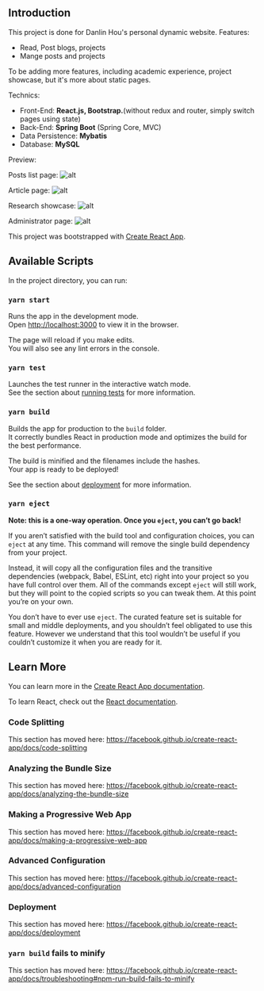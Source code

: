 ## Introduction
This project is done for Danlin Hou's personal dynamic website.
Features:
- Read, Post blogs, projects
- Mange posts and projects

To be adding more features, including academic experience, project showcase, but it's more about static pages.

Technics:
- Front-End: **React.js, Bootstrap.**(without redux and router, simply switch pages using state)
- Back-End: **Spring Boot** (Spring Core, MVC)
- Data Persistence: **Mybatis**
- Database: **MySQL**

Preview:

Posts list page:
![alt](https://kgofjg.ch.files.1drv.com/y4mOCiwuQ0eyT2o0jc7Nyn7e0G8YZM3CIgXV8MQC7uHdTNUI3IDZVgIKI_f5n1MTnAFEKJKKPo0zr7SQ_aDHKSHGs_CMvF9a4SJw1J76benfNv96ZG_TL1PFNiM2MIxhevgVtVl1qdUhviGKQYlaitvi7dPER4b-v6xeLbMANJMpxvWGHoGnUPmAYWsB9T_u4d7UslXVBkCvlbKP9rliTfckw?width=884&height=904&cropmode=none)


Article page:
![alt](https://kwofjg.ch.files.1drv.com/y4mSCXWOqqT1elhPvZD0kd86tZcnNRIY_Mps_Ig58LVr6mgw2Vf83CrC8G9Mp073G4qgLB78LDNer2M0KufN0bkWvUc61poVRTipRzJZf4lRBsvbkIHUcwvGqsH0t64E5TYYN8RgW3NAI4jXqUSvqnC9CIGUUedAImN1FZafy_pNsFk1--QqjOC10-sGJGOisSXGiuh_PPCZ1ERm3ZPqifl8Q?width=895&height=842&cropmode=none)


Research showcase:
![alt](https://laofjg.ch.files.1drv.com/y4mIkwxHyy-GbsmRvOzFOgh47QbgfBHqSDMAoVppZcsNQGPlKcpAbt6qpRHabqcfhCj8xRPdsv5wo_n8hWrUpCX9tyvQZnjWatru9mZ6wAsF8pIVdpIsKHYR1MoDcI5GeMFlOyMYECdkC1tUhFfrykftDMwPxxVk9mwvtij-KzUDJbQGWvImzd0UCpGjcA7aJ8RhMx8bnGXGrJ3-nnZSoCdSw?width=944&height=758&cropmode=none)

Administrator page:
![alt](https://jqofjg.ch.files.1drv.com/y4m04CXNYdLTVaq21nLHa1hr9xE2hi7MJWtZbwK5Ld5l3Avw6NDau1FUVAK_dFbvciwM8oBMjVkVGc5YuMyPSvwcqZKtkh2q8B4Bpfz6RDWiHsNuXvL7_pKWCbgsqMthW5PdNzqTyuV2n8ahuphkJqWn-5cbFta16bjq2tvyGGswmRpy1MO9q7kBbbV-FoS6xhx0mDGS41g2R3ugtIYR5WArw?width=900&height=541&cropmode=none)



This project was bootstrapped with [Create React App](https://github.com/facebook/create-react-app).

## Available Scripts

In the project directory, you can run:

### `yarn start`

Runs the app in the development mode.<br />
Open [http://localhost:3000](http://localhost:3000) to view it in the browser.

The page will reload if you make edits.<br />
You will also see any lint errors in the console.

### `yarn test`

Launches the test runner in the interactive watch mode.<br />
See the section about [running tests](https://facebook.github.io/create-react-app/docs/running-tests) for more information.

### `yarn build`

Builds the app for production to the `build` folder.<br />
It correctly bundles React in production mode and optimizes the build for the best performance.

The build is minified and the filenames include the hashes.<br />
Your app is ready to be deployed!

See the section about [deployment](https://facebook.github.io/create-react-app/docs/deployment) for more information.

### `yarn eject`

**Note: this is a one-way operation. Once you `eject`, you can’t go back!**

If you aren’t satisfied with the build tool and configuration choices, you can `eject` at any time. This command will remove the single build dependency from your project.

Instead, it will copy all the configuration files and the transitive dependencies (webpack, Babel, ESLint, etc) right into your project so you have full control over them. All of the commands except `eject` will still work, but they will point to the copied scripts so you can tweak them. At this point you’re on your own.

You don’t have to ever use `eject`. The curated feature set is suitable for small and middle deployments, and you shouldn’t feel obligated to use this feature. However we understand that this tool wouldn’t be useful if you couldn’t customize it when you are ready for it.

## Learn More

You can learn more in the [Create React App documentation](https://facebook.github.io/create-react-app/docs/getting-started).

To learn React, check out the [React documentation](https://reactjs.org/).

### Code Splitting

This section has moved here: https://facebook.github.io/create-react-app/docs/code-splitting

### Analyzing the Bundle Size

This section has moved here: https://facebook.github.io/create-react-app/docs/analyzing-the-bundle-size

### Making a Progressive Web App

This section has moved here: https://facebook.github.io/create-react-app/docs/making-a-progressive-web-app

### Advanced Configuration

This section has moved here: https://facebook.github.io/create-react-app/docs/advanced-configuration

### Deployment

This section has moved here: https://facebook.github.io/create-react-app/docs/deployment

### `yarn build` fails to minify

This section has moved here: https://facebook.github.io/create-react-app/docs/troubleshooting#npm-run-build-fails-to-minify

